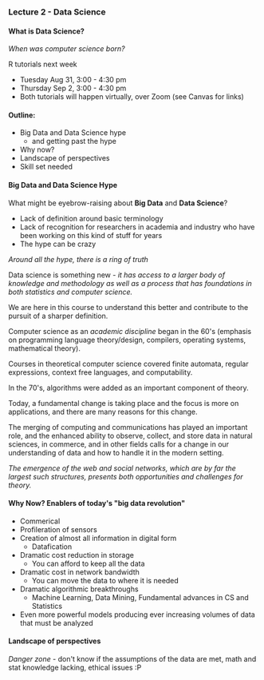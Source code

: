 ### Lecture 2 - Data Science

#### What is Data Science?

*When was computer science born?*

R tutorials next week
- Tuesday Aug 31, 3:00 - 4:30 pm
- Thursday Sep 2, 3:00 - 4:30 pm
- Both tutorials will happen virtually, over Zoom (see Canvas for links)

#### Outline:
- Big Data and Data Science hype
  - and getting past the hype
- Why now?
- Landscape of perspectives
- Skill set needed

#### Big Data and Data Science Hype

What might be eyebrow-raising about __Big Data__ and __Data Science__?
- Lack of definition around basic terminology
- Lack of recognition for researchers in academia and industry who have been working on this kind of stuff for years
- The hype can be crazy

*Around all the hype, there is a ring of truth*

Data science is something new - *it has access to a larger body of knowledge and methodology as well as a process that has foundations in both statistics and computer science.*

We are here in this course to understand this better and contribute to the pursuit of a sharper definition.

Computer science as an *academic discipline* began in the 60's (emphasis on programming language theory/design, compilers, operating systems, mathematical theory).

Courses in theoretical computer science covered finite automata, regular expressions, context free languages, and computability.

In the 70's, algorithms were added as an important component of theory.

Today, a fundamental change is taking place and the focus is more on applications, and there are many reasons for this change.

The merging of computing and communications has played an important role, and the enhanced ability to observe, collect, and store data in natural sciences, in commerce, and
in other fields calls for a change in our understanding of data and how to handle it in the modern setting.

*The emergence of the web and social networks, which are by far the largest such structures, presents both opportunities and challenges for theory.*

#### Why Now? Enablers of today's "big data revolution"

- Commerical
- Profileration of sensors
- Creation of almost all information in digital form
  - Datafication
- Dramatic cost reduction in storage
  - You can afford to keep all the data
- Dramatic cost in network bandwidth
  - You can move the data to where it is needed
- Dramatic algorithmic breakthroughs
  - Machine Learning, Data Mining, Fundamental advances in CS and Statistics
- Even more powerful models producing ever increasing volumes of data that must be analyzed

#### Landscape of perspectives

*Danger zone* - don't know if the assumptions of the data are met, math and stat knowledge lacking, ethical issues :P






